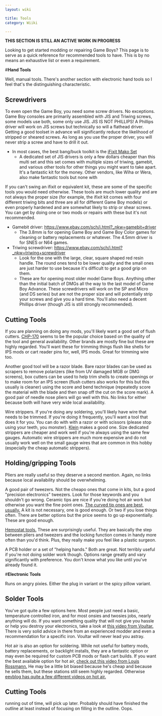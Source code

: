 ```yaml
---
layout: wiki

title: Tools
category: Wiiki

---
```

**THIS SECTION IS STILL AN ACTIVE WORK IN PROGRESS**

Looking to get started modding or repairing Game Boys? This page is to serve as a quick reference for recommended tools to have. This is by no means an exhaustive list or even a requirement.

#**Hand Tools**

Well, manual tools. There's another section with electronic hand tools so I feel that's the distinguishing characteristic. 

## Screwdrivers

To even open the Game Boy, you need some screw drivers. No exceptions. Game Boy consoles are primarily assembled with JIS and Triwing screws, some models use both, some only use JIS. JIS IS NOT PHILLIPS! A Phillips driver will work on JIS screws but technically so will a flathead driver. Getting a good toolset in advance will significantly reduce the likelihood of stripped or sheared screws. As long as you use the proper driver, you will never strip a screw and have to drill it out. 

* In most cases, the best bang/buck toolkit is the [iFixit Mako Set](https://www.ifixit.com/Store/Tools/Mako-Driver-Kit--64-Precision-Bits/IF145-299)
    * A dedicated set of JIS drivers is only a few dollars cheaper than this multi set and this set comes with multiple sizes of triwing, gamebit, and various other tools for other things you might want to take apart. It's a fantastic kit for the money. Other vendors, like Wiha or Wera, also make fantastic tools but none with 

If you can't swing an ifixit or equivalent kit, these are some of the specific tools you would need otherwise. These tools are much lower quality and are not always the proper size (for example, the ifixit kit comes with four different triwing bits and three are all for different Game Boy models) or even properly hardened and are somewhat likely to strip or shear screws. You can get by doing one or two mods or repairs with these but it's not recommended. 

* Gamebit driver: https://www.ebay.com/sch/i.html?_nkw=gamebit+driver
    * The 3.8mm is for opening Game Boy and Game Boy Color games for cleaning or battery replacements or whatever. The 4.5mm driver is for SNES or N64 games. 
* Triwing screwdriver: https://www.ebay.com/sch/i.html?_nkw=triwing+screwdriver 
    * Look for the one with the large, clear, square shaped red resin handle. The round ones tend to be lower quality and the small ones are just harder to use because it's difficult to get a good grip on them. 
    * These are for opening most older model Game Boys. Anything other than the initial batch of DMGs all the way to the last model of Game Boy Advance. These screwdrivers will work on the SP and Micro (and DS series) but are not the proper size and will potentially strip your screws and give you a hard time. You'll also need a decent Phillips driver (though JIS is still strongly recommended).
   
## Cutting Tools

If you are planning on doing any mods, you'll likely want a good set of flush cutters. [CHP-170](https://smile.amazon.com/Hakko-CHP-170-Stand-off-Maximum-Capacity/dp/B076M3ZHBV) seems to be the popular choice based on the quality of the tool and general availability. Other brands are mostly fine but these are highly regarded. You'll want these for trimming things flush like shells for IPS mods or cart reader pins for, well, IPS mods. Great for trimming wire too. 

Another good tool will be a razor blade. Bare razor blades can be used as scrapers to remove polarizers (like from UV damaged MGB or DMG screens), box cutters can be used to help trim shells to create openings or to make room for an IPS screen (flush cutters also works for this but this usually is cleaner) using the score and bend technique (repeatedly score the material with the blade and then snap off the cut on the score mark). A good pair of needle nose pliers will go well with this. No links for either because both will have very wide local availability. 

Wire strippers. If you're doing any soldering, you'll likely have wire that needs to be trimmed. If you're doing it frequently, you'll want a tool that does it for you. You can do with with a razor or with scissors (please stop using your teeth, you monster). [Klein](https://smile.amazon.com/Stripper-Cutter-Klein-Tools-11047/dp/B000I1L7GW) makes a good one. Size dedicated strippers are cheaper and work well if you're always using the same few gauges. Automatic wire strippers are much more expensive and do not usually work well on the small gauge wires that are common in this hobby (especially the cheap automatic strippers).

## Holding/gripping Tools

Pliers are really useful so they deserve a second mention. Again, no links because local availability should be overwhelming. 

A good pair of tweezers. Not the cheapo ones that come in kits, but a good "precision electronics" tweezers. Look for those keywords and you shouldn't go wrong. Ceramic tips are nice if you're doing hot air work but otherwise you want the fine point ones. [The curved tip ones are best, usually.](https://www.ebay.com/sch/i.html?_nkw=precision+tweezers) A kit is not necessary, one is good enough. Or two if you lose things often. There are better options but the price seems to go up exponentially. These are good enough. 

[Hemostat tools.](https://smile.amazon.com/Briggs-Precision-Forceps-Locking-Tweezers/dp/B00GGAAPD0/) These are surprisingly useful. They are basically the step between pliers and tweezers and the locking function comes in handy more often than you'd think. Plus, they really make you feel like a plastic surgeon. 

A PCB holder or a set of "helping hands." Both are great. Not terribly useful if you're not doing solder work though. Options range greatly and vary significantly with preference. You don't know what you like until you've already found it. 

#**Electronic Tools**

Runs on angry pixies. Either the plug in variant or the spicy pillow variant. 

## Solder Tools

You've got quite a few options here. Most people just need a basic, temperature controlled iron, and for most onsies and twosies jobs, nearly anything will do. If you want something quality that will not give you hassle or help you destroy your electronics, take a look at [this video from Voultar.](https://www.youtube.com/watch?v=cGdHJ3BTh_c) There is very solid advice in there from an experienced modder and even a recommendation for a specific iron. Voultar will never lead you astray. 

Hot air is also an option for soldering. While not useful for battery mods, battery replacements, or backlight installs, they are a fantastic option or may even be required for custom PCB mods or flash cart builds. If you want the best available option for hot air, [check out this video from Louis Rossmann.](https://www.youtube.com/watch?v=wYCmU6jMLo8) He may be a little bit biased because he's cheap and because he sells them, but these stations still seem highly regarded. Otherwise [eevblog has quite a few different videos on hot air.](https://www.youtube.com/results?search_query=eevblog+hot+air)

## Cutting Tools

running out of time, will pick up later. Probably should have finished the outline at least instead of focusing on filling in the outline. Oops.